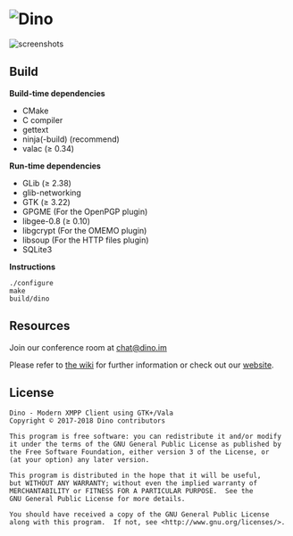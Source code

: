 ![Dino](https://cdn.rawgit.com/fiaxh/3cb1391c5a94443098d004b4bf7c712c/raw/62f6a5e7de8402a0a89ffc73e8d1ed170054051c/dino-writing.svg)
=======

![screenshots](https://i.imgur.com/1KqLqDV.png)

Build
-----

**Build-time dependencies**

* CMake
* C compiler
* gettext
* ninja(-build) (recommend)
* valac (≥ 0.34)

**Run-time dependencies**

* GLib (≥ 2.38)
* glib-networking
* GTK (≥ 3.22)
* GPGME (For the OpenPGP plugin)
* libgee-0.8 (≥ 0.10)
* libgcrypt (For the OMEMO plugin)
* libsoup (For the HTTP files plugin)
* SQLite3

**Instructions**

    ./configure
    make
    build/dino

Resources
---------
Join our conference room at [chat@dino.im](xmpp:chat@dino.im?join)

Please refer to [the wiki](https://github.com/dino/dino/wiki) for further information or check out our [website](https://dino.im).

License
-------
    Dino - Modern XMPP Client using GTK+/Vala
    Copyright © 2017-2018 Dino contributors

    This program is free software: you can redistribute it and/or modify
    it under the terms of the GNU General Public License as published by
    the Free Software Foundation, either version 3 of the License, or
    (at your option) any later version.

    This program is distributed in the hope that it will be useful,
    but WITHOUT ANY WARRANTY; without even the implied warranty of
    MERCHANTABILITY or FITNESS FOR A PARTICULAR PURPOSE.  See the
    GNU General Public License for more details.

    You should have received a copy of the GNU General Public License
    along with this program.  If not, see <http://www.gnu.org/licenses/>.
